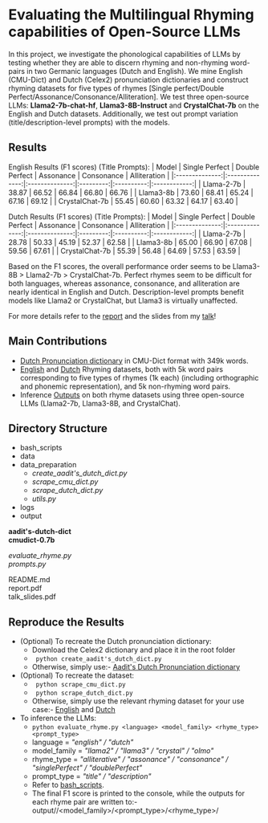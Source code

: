 # Evaluating the Multilingual Rhyming capabilities of Open-Source LLMs

In this project, we investigate the phonological capabilities of LLMs by testing whether they are able to discern rhyming and non-rhyming word-pairs in two Germanic languages (Dutch and English). We mine English (CMU-Dict) and Dutch (Celex2) pronunciation dictionaries and construct rhyming datasets for five types of rhymes [Single perfect/Double Perfect/Assonance/Consonance/Alliteration]. We test three open-source LLMs: **Llama2-7b-chat-hf**, **Llama3-8B-Instruct** and **CrystalChat-7b** on the English and Dutch datasets.  Additionally, we test out prompt variation (title/description-level prompts) with the models.

## **Results**
English Results (F1 scores) (Title Prompts):
|      Model     | Single Perfect | Double Perfect | Assonance | Consonance | Alliteration |
|:--------------:|:--------------:|:--------------:|:---------:|:----------:|:------------:|
|   Llama-2-7b   |          38.87 |          66.52 |     66.84 |      66.80 |        66.76 |
|    Llama3-8b   |          73.60 |          68.41 |     65.24 |      67.16 |        69.12 |
| CrystalChat-7b |          55.45 |          60.60 |     63.32 |      64.17 |        63.40 |

Dutch Results (F1 scores) (Title Prompts):
|      Model     | Single Perfect | Double Perfect | Assonance | Consonance | Alliteration |
|:--------------:|:--------------:|:--------------:|:---------:|:----------:|:------------:|
|   Llama-2-7b   |          28.78 |          50.33 |     45.19 |      52.37 |        62.58 |
|    Llama3-8b   |          65.00 |          66.90 |     67.08 |      59.56 |        67.61 |
| CrystalChat-7b |          55.39 |          56.48 |     64.69 |      57.53 |        63.59 |

Based on the F1 scores, the overall performance order seems to be Llama3-8B > Llama2-7b > CrystalChat-7b. Perfect rhymes seem to be difficult for both languages, whereas assonance, consonance, and alliteration are nearly identical in English and Dutch. Description-level prompts benefit models like Llama2 or CrystalChat, but Llama3 is virtually unaffected.

For more details refer to the [report](https://github.com/Aadit3003/llm-rhyme/blob/85faec464d38443517b90497e032cf2f9bb28e9a/report.pdf) and the slides from my [talk](https://github.com/Aadit3003/llm-rhyme/blob/85faec464d38443517b90497e032cf2f9bb28e9a/talk_slides.pdf)!

## **Main Contributions**
* [Dutch Pronunciation dictionary](https://github.com/Aadit3003/llm-rhyme/blob/85faec464d38443517b90497e032cf2f9bb28e9a/aadit's-dutch-dict) in CMU-Dict format with 349k words.
* [English](https://github.com/Aadit3003/llm-rhyme/tree/85faec464d38443517b90497e032cf2f9bb28e9a/data/english) and [Dutch](https://github.com/Aadit3003/llm-rhyme/tree/85faec464d38443517b90497e032cf2f9bb28e9a/data/dutch) Rhyming datasets, both with 5k word pairs corresponding to five types of rhymes (1k each) (including orthographic and phonemic representation), and 5k non-rhyming word pairs.
* Inference [Outputs](https://github.com/Aadit3003/llm-rhyme/tree/85faec464d38443517b90497e032cf2f9bb28e9a/output) on both rhyme datasets using three open-source LLMs (Llama2-7b, Llama3-8B, and CrystalChat).


## Directory Structure
* bash_scripts
* data
* data_preparation
    * _create_aadit's_dutch_dict.py_
    * _scrape_cmu_dict.py_
    * _scrape_dutch_dict.py_
    * _utils.py_
* logs
* output

**aadit's-dutch-dict** \
**cmudict-0.7b**

_evaluate_rhyme.py_ \
_prompts.py_ 

README.md \
report.pdf \
talk_slides.pdf 

## Reproduce the Results

* (Optional) To recreate the Dutch pronunciation dictionary:
    * Download the Celex2 dictionary and place it in the root folder
    * ``` python create_aadit's_dutch_dict.py```
    * Otherwise, simply use:- [Aadit's Dutch Pronunciation dictionary](https://github.com/Aadit3003/llm-rhyme/blob/85faec464d38443517b90497e032cf2f9bb28e9a/aadit's-dutch-dict)
* (Optional) To recreate the dataset:
    *  ``` python scrape_cmu_dict.py```
    *  ``` python scrape_dutch_dict.py```
    *  Otherwise, simply use the relevant rhyming dataset for your use case:- [English](https://github.com/Aadit3003/llm-rhyme/tree/85faec464d38443517b90497e032cf2f9bb28e9a/data/english) and [Dutch](https://github.com/Aadit3003/llm-rhyme/tree/85faec464d38443517b90497e032cf2f9bb28e9a/data/dutch)
* To inference the LLMs:
    * ``` python evaluate_rhyme.py <language> <model_family> <rhyme_type> <prompt_type> ```
    *  language = _"english" / "dutch"_
    *  model_family = _"llama2" / "llama3" / "crystal" / "olmo"_
    *  rhyme_type = _"alliterative" / "assonance" / "consonance" / "singlePerfect" / "doublePerfect"_
    *  prompt_type = _"title" / "description"_
    * Refer to [bash_scripts](https://github.com/Aadit3003/llm-rhyme/tree/51dde68e3a068d624a5f32fa3477ee26e8aad44d/bash_scripts).
    * The final F1 score is printed to the console, while the outputs for each rhyme pair are written to:- output/<language>/<model_family>/<prompt_type>/<rhyme_type>/



